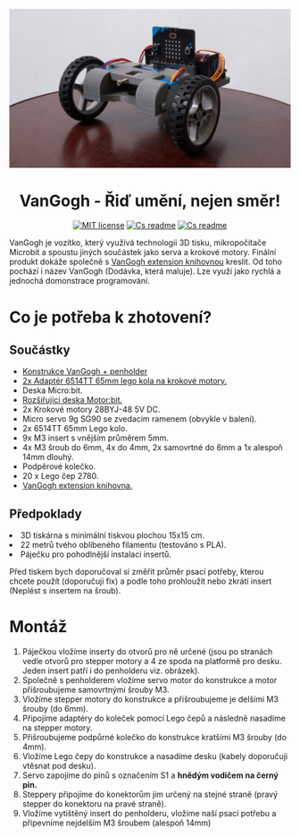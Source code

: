 <p><img src="./media/VanGogh.jpg"></p>
<h1 align="center">VanGogh - Řiď umění, nejen směr!</h1>
<p align="center">
<a href="./LICENSE"><img alt="MIT license" src="https://img.shields.io/badge/licence-%20GPL3%20licence-red"></a>
<a href="./README.cs.md"><img alt="Cs readme" src="https://img.shields.io/badge/jazyk-cs-red"></a>
<a href="./README.md"><img alt="Cs readme" src="https://img.shields.io/badge/jazyk-en-blue"></a>
</p>

VanGogh je vozítko, který využívá technologii 3D tisku, mikropočítače Microbit a spoustu jiných součástek jako serva a krokové motory. Finální produkt dokáže společně s <a href="https://github.com/microbit-cz/pxt-vangogh-extension">VanGogh extension knihovnou</a> kreslit. Od toho pochází i název VanGogh (Dodávka, která maluje). Lze využí jako rychlá a jednochá domonstrace programování.

# Co je potřeba k zhotovení?
## Součástky
<ul>
  <li><a href="./STL">Konstrukce VanGogh + penholder</a></li>
  <li><a href="https://www.printables.com/cs/model/459596-connection-hub-for-28byj-48-stepper">2x Adaptér 6514TT 65mm lego kola na krokové motory.</a></li>
  <li>Deska Micro:bit.</li>
  <li><a href="https://www.aliexpress.com/item/1005004959920270.html">Rozšiřujíci deska Motor:bit.</a></li>
  <li>2x Krokové motory 28BYJ-48 5V DC.</li>
  <li>Micro servo 9g SG90 se zvedacím ramenem (obvykle v balení).</li>
  <li>2x 6514TT 65mm Lego kolo.</li>
  <li>9x M3 insert s vnějším průměrem 5mm.</li>
  <li>4x M3 šroub do 6mm, 4x do 4mm, 2x samovrtné do 6mm a 1x alespoň 14mm dlouhý.</li>
  <li>Podpěrové kolečko.</li>
  <li>20 x Lego čep 2780.</li>
  <li><a href="https://github.com/microbit-cz/pxt-vangogh-extension">VanGogh extension knihovna.</a></li>
</ul>

## Předpoklady
<li>3D tiskárna s minimální tiskvou plochou 15x15 cm.</li>
<li>22 metrů tvého oblíbeného filamentu (testováno s PLA).</li>
<li>Páječku pro pohodlnější instalaci insertů.</li>

Před tiskem bych doporučoval si změřit průměr psací potřeby, kterou chcete použít (doporučuji fix) a podle toho prohloužít nebo zkrátí insert (Neplést s insertem na šroub).

# Montáž
<ol>
  <li>Páječkou vložíme inserty do otvorů pro ně určené (jsou po stranách vedle otvorů pro stepper motory a 4 ze spoda na platformě pro desku. Jeden insert patří i do penholderu viz. obrázek).</li>
  <li>Společně s penholderem vložíme servo motor do konstrukce a motor přišroubujeme samovrtnými šrouby M3.</li>
  <li>Vložíme stepper motory do konstrukce a přišroubujeme je delšími M3 šrouby (do 6mm).</li>
  <li>Připojíme adaptéry do koleček pomocí Lego čepů a následně nasadíme na stepper motory.</li>
  <li>Přišroubujeme podpůrné kolečko do konstrukce kratšími M3 šrouby (do 4mm).</li>
  <li>Vložíme Lego čepy do konstrukce a nasadíme desku (kabely doporučuji vtěsnat pod desku).</li>
  <li>Servo zapojíme do pinů s označením S1 a <b>hnědým vodičem na černý pin.</b></li>
  <li>Steppery připojíme do konektorům jim určený na stejné straně (pravý stepper do konektoru na pravé straně).</li>
  <li>Vložíme vytištěný insert do penholderu, vložíme naší psací potřebu a připevníme nejdelším M3 šroubem (alespoň 14mm)</li>
  </ol>
